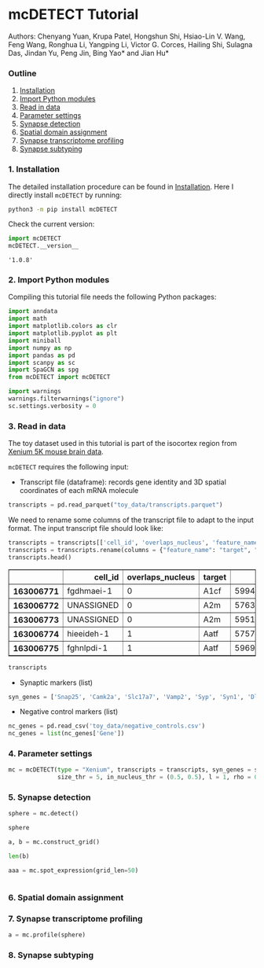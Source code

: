 # mcDETECT Tutorial

Authors: Chenyang Yuan, Krupa Patel, Hongshun Shi, Hsiao-Lin V. Wang, Feng Wang, Ronghua Li, Yangping Li, Victor G. Corces, Hailing Shi, Sulagna Das, Jindan Yu, Peng Jin, Bing Yao* and Jian Hu*

### Outline

1. [Installation](#1-installation)
2. [Import Python modules](#2-import-python-modules)
3. [Read in data](#3-read-in-data)
4. [Parameter settings](#4-parameter-settings)
5. [Synapse detection](#5-synapse-detection)
6. [Spatial domain assignment](#6-spatial-domain-assignment)
7. [Synapse transcriptome profiling](#7-synapse-transcriptome-profiling)
8. [Synapse subtyping](#8-synapse-subtyping)

### 1. Installation

The detailed installation procedure can be found in [Installation](../README.md/#installation). Here I directly install `mcDETECT` by running:

```bash
python3 -m pip install mcDETECT
```

Check the current version:


```python
import mcDETECT
mcDETECT.__version__
```




    '1.0.8'



### 2. Import Python modules

Compiling this tutorial file needs the following Python packages:


```python
import anndata
import math
import matplotlib.colors as clr
import matplotlib.pyplot as plt
import miniball
import numpy as np
import pandas as pd
import scanpy as sc
import SpaGCN as spg
from mcDETECT import mcDETECT

import warnings
warnings.filterwarnings("ignore")
sc.settings.verbosity = 0
```

### 3. Read in data

The toy dataset used in this tutorial is part of the isocortex region from [Xenium 5K mouse brain data](https://www.10xgenomics.com/datasets/xenium-prime-fresh-frozen-mouse-brain).

`mcDETECT` requires the following input:

* Transcript file (dataframe): records gene identity and 3D spatial coordinates of each mRNA molecule


```python
transcripts = pd.read_parquet("toy_data/transcripts.parquet")
```

We need to rename some columns of the transcript file to adapt to the input format. The input transcript file should look like:


```python
transcripts = transcripts[['cell_id', 'overlaps_nucleus', 'feature_name', 'x_location', 'y_location', 'z_location']]
transcripts = transcripts.rename(columns = {"feature_name": "target", "x_location": "global_x", "y_location": "global_y", "z_location": "global_z"})
transcripts.head()
```




<div>
<style scoped>
    .dataframe tbody tr th:only-of-type {
        vertical-align: middle;
    }

    .dataframe tbody tr th {
        vertical-align: top;
    }

    .dataframe thead th {
        text-align: right;
    }
</style>
<table border="1" class="dataframe">
  <thead>
    <tr style="text-align: right;">
      <th></th>
      <th>cell_id</th>
      <th>overlaps_nucleus</th>
      <th>target</th>
      <th>global_x</th>
      <th>global_y</th>
      <th>global_z</th>
    </tr>
  </thead>
  <tbody>
    <tr>
      <th>163006771</th>
      <td>fgdhmaei-1</td>
      <td>0</td>
      <td>A1cf</td>
      <td>5994.734375</td>
      <td>2021.468750</td>
      <td>15.125000</td>
    </tr>
    <tr>
      <th>163006772</th>
      <td>UNASSIGNED</td>
      <td>0</td>
      <td>A2m</td>
      <td>5763.109375</td>
      <td>2043.625000</td>
      <td>15.781250</td>
    </tr>
    <tr>
      <th>163006773</th>
      <td>UNASSIGNED</td>
      <td>0</td>
      <td>A2m</td>
      <td>5951.984375</td>
      <td>2085.984375</td>
      <td>16.578125</td>
    </tr>
    <tr>
      <th>163006774</th>
      <td>hieeideh-1</td>
      <td>1</td>
      <td>Aatf</td>
      <td>5757.593750</td>
      <td>2163.453125</td>
      <td>17.281250</td>
    </tr>
    <tr>
      <th>163006775</th>
      <td>fghnlpdi-1</td>
      <td>1</td>
      <td>Aatf</td>
      <td>5969.406250</td>
      <td>2149.406250</td>
      <td>17.625000</td>
    </tr>
  </tbody>
</table>
</div>




```python
transcripts
```

* Synaptic markers (list)


```python
syn_genes = ['Snap25', 'Camk2a', 'Slc17a7', 'Vamp2', 'Syp', 'Syn1', 'Dlg4', 'Gria2', 'Gap43', 'Gria1', 'Bsn', 'Slc32a1']
```

* Negative control markers (list)


```python
nc_genes = pd.read_csv('toy_data/negative_controls.csv')
nc_genes = list(nc_genes['Gene'])
```

### 4. Parameter settings


```python
mc = mcDETECT(type = "Xenium", transcripts = transcripts, syn_genes = syn_genes, nc_genes = nc_genes, eps = 1.5, grid_len = 1, cutoff_prob = 0.95, alpha = 5, low_bound = 3,
              size_thr = 5, in_nucleus_thr = (0.5, 0.5), l = 1, rho = 0.2, s = 1, nc_top = 20, nc_thr = 0.1)
```

### 5. Synapse detection


```python
sphere = mc.detect()
```


```python
sphere
```


```python
a, b = mc.construct_grid()
```


```python
len(b)
```


```python
aaa = mc.spot_expression(grid_len=50)
```


```python

```

### 6. Spatial domain assignment

### 7. Synapse transcriptome profiling


```python
a = mc.profile(sphere)
```

### 8. Synapse subtyping

